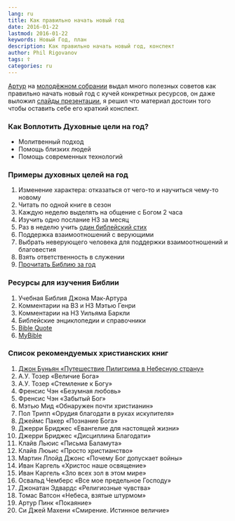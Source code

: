 ```yaml
---
lang: ru
title: Как правильно начать новый год
date: 2016-01-22
lastmod: 2016-01-22
keywords: Новый Год, план
description: Как правильно начать новый год, конспект
author: Phil Rigovanov
tags: ☦
categories: ru
---
```

[Артур](https://www.instagram.com/arthurovod/) на  [молодёжном собрании](https://vk.com/houseofgrace) выдал много полезных советов как правильно начать новый год с кучей конкретных ресурсов, он даже выложил [слайды презентации](https://vk.com/houseofgrace?w=wall-77739678_11), я решил что материал достоин того чтобы оставить себе его краткий конспект.

### Как Воплотить Духовные цели на год?

- Молитвенный подход
- Помощь близких людей
- Помощь современных технологий

### Примеры духовных целей на год

1. Изменение характера: отказаться от чего-то и научиться чему-то новому
2. Читать по одной книге в сезон
3. Каждую неделю выделять на общение с Богом 2 часа
4. Изучить одно послание НЗ за месяц
5. Раз в неделю учить [один библейский стих](/Bible-verses-by-topics/)
6. Поддержка взаимоотношений с верующими
7. Выбрать неверующего человека для поддержки взаимоотношений и   благовестия
8. Взять ответственность в служении
9. [Прочитать Библию за год](https://novchurch.github.io/plan/)

### Ресурсы для изучения Библии

1. Учебная Библия Джона Мак-Артура
2. Комментарии на ВЗ и НЗ Мэтью Генри
3. Комментарии на НЗ Уильяма Баркли
4. Библейские энциклопедии и справочники
5. [Bible Quote](http://bqt.ru/)
6. [MyBible](https://mybible.zone)

### Список рекомендуемых христианских книг

1. [Джон Буньян «Путешествие Пилигрима в Небесную страну»](/Pilgrims-Progress/)
2. А.У. Тозер «Величие Бога»
3. А.У. Тозер «Стемление к Богу»
4. Френсис Чэн «Безумная любовь»
5. Френсис Чэн «Забытый Бог»
6. Мэтью Мид «Обнаружен почти христианин»
7. Пол Трипп «Орудия благодати в руках искупителя»
8. Джеймс Пакер «Познание Бога»
9. Джерри Бриджес «Евангелие для настоящей жизни»
10. Джерри Бриджес «Дисциплина Благодати»
11. Клайв Льюис «Письма Баламута»
12. Клайв Люьис «Просто христианство»
13. Мартин Ллойд Джонс «Почему Бог допускает войны»
14. Иван Каргель «Христос наше освящение»
15. Иван Каргель «Зло всех зол в этом мире»
16. Освальд Чемберс «Все мое предельное Господу»
17. Джонатан Эдвардс «Религиозные чувства»
18. Томас Ватсон «Небеса, взятые штурмом»
19. Артур Пинк «Покаяние»
20. Си Джей Махени «Смирение. Истинное величие»
